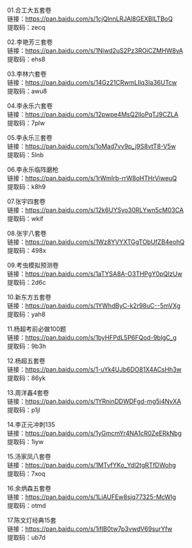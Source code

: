 01.合工大五套卷	  
链接：https://pan.baidu.com/s/1cjQlnnLRJAl8GEXBILTBoQ	  
提取码：zecq     

02.李艳芳三套卷	   
链接：https://pan.baidu.com/s/1Niwd2uS2Pz3ROiCZMHW8vA	   
提取码：ehs8   

03.李林六套卷	   
链接：https://pan.baidu.com/s/14Gz21CRwmLIlq3Ia36UTcw	  
提取码：awu8   

04.李永乐六套卷	   
链接：https://pan.baidu.com/s/12pwpe4MsQ2lIoPqTJ9CZLA	  
提取码：7plw   

05.李永乐三套卷	  
链接：https://pan.baidu.com/s/1oMad7vv9p_j9S8vtT8-V5w	  
提取码：5lnb  

06.李永乐临阵磨枪	  
链接：https://pan.baidu.com/s/1rWmIrb-rrW8oHTHrViweuQ	  
提取码：k8h9  

07.张宇四套卷	   
链接：https://pan.baidu.com/s/12k6UYSyo30RLYwn5cM03CA	  
提取码：wkif   

08.张宇八套卷	   
链接：https://pan.baidu.com/s/1Wz8YVYXTGgTObUfZB4eohQ	  
提取码：498x  

09.考虫模拟预测卷	  
链接：https://pan.baidu.com/s/1aTYSA8A-O3THPgY0pQIzUw	  
提取码：2d6c   

10.新东方五套卷	   
链接：https://pan.baidu.com/s/1YWhdByC-k2r98uC--5mVXg	  
提取码：yah8  

11.杨超考前必做100题	   
链接：https://pan.baidu.com/s/1byHFPdL5P6FQod-9blgC_g	   
提取码：9b3h   

12.杨超五套卷	  
链接：https://pan.baidu.com/s/1-uYk4UJb6DO81X4ACsHh3w	  
提取码：86yk   

13.周洋鑫4套卷	  
链接：https://pan.baidu.com/s/1YRninDDWDFgd-mg5i4NvXA	   
提取码：p1jl   

14.李正元冲刺135	   
链接：https://pan.baidu.com/s/1yGmcmYr4NA1cR0ZeERkNbg	  
提取码：1iyw   

15.汤家凤八套卷	  
链接：https://pan.baidu.com/s/1MTvfYKo_Ydl2tgRTfDWohg  	  
提取码：7xoq   

16.余炳森五套卷	     
链接：https://pan.baidu.com/s/1LiAUFEw8sjq77325-McWIg	    
提取码：otmd     

17.陈文灯经典15套	  
链接：https://pan.baidu.com/s/1iflB0tw7p3vwdV69surYfw	   
提取码：ub7d   